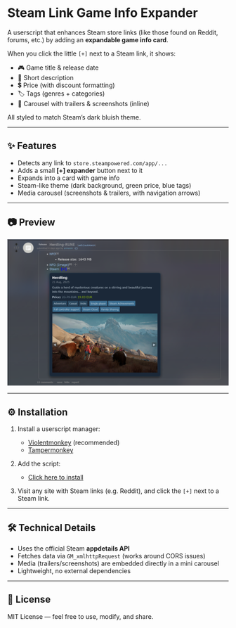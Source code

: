 # Steam Link Game Info Expander

A userscript that enhances Steam store links (like those found on Reddit, forums, etc.) by adding an **expandable game info card**.

When you click the little `[+]` next to a Steam link, it shows:

-   🎮 Game title & release date
-   📝 Short description
-   💲 Price (with discount formatting)
-   🏷️ Tags (genres + categories)
-   🎥 Carousel with trailers & screenshots (inline)

All styled to match Steam’s dark bluish theme.

---

## ✨ Features

-   Detects any link to `store.steampowered.com/app/...`
-   Adds a small **[+] expander** button next to it
-   Expands into a card with game info
-   Steam-like theme (dark background, green price, blue tags)
-   Media carousel (screenshots & trailers, with navigation arrows)

---

## 📷 Preview

![alt text](./resources/preview.png)

---

## ⚙️ Installation

1. Install a userscript manager:

    - [Violentmonkey](https://violentmonkey.github.io/) (recommended)
    - [Tampermonkey](https://www.tampermonkey.net/)

2. Add the script:

    - [Click here to install](./SteamLinkGameInfoExpander.user.js)

3. Visit any site with Steam links (e.g. Reddit), and click the `[+]` next to a Steam link.

---

## 🛠️ Technical Details

-   Uses the official Steam **appdetails API**
-   Fetches data via `GM_xmlhttpRequest` (works around CORS issues)
-   Media (trailers/screenshots) are embedded directly in a mini carousel
-   Lightweight, no external dependencies

---

## 📜 License

MIT License — feel free to use, modify, and share.
